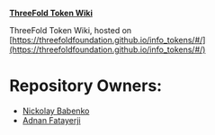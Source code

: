 **[ThreeFold Token Wiki](/docs/README.md)**

ThreeFold Token Wiki, hosted on 
[https://threefoldfoundation.github.io/info_tokens/#/](https://threefoldfoundation.github.io/info_tokens/#/)

# Repository Owners:

* [Nickolay Babenko](https://github.com/nbabenko) 
* [Adnan Fatayerji](https://github.com/AdnanFatayerji)
